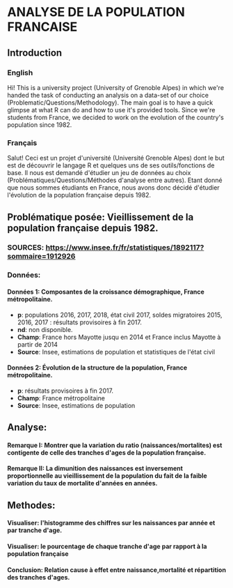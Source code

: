 # ANALYSE DE LA POPULATION FRANCAISE
## Introduction

### English
Hi! This is a university project (University of Grenoble Alpes) in which we're handed the task of conducting an analysis on a data-set of our choice (Problematic/Questions/Methodology). The main goal is to have a quick glimpse at what R can do and how to use it's provided tools.
Since we're students from France, we decided to work on the evolution of the country's population since 1982.

### Français
Salut! Ceci est un projet d'université (Université Grenoble Alpes) dont le but est de découvrir le langage R et quelques uns de ses outils/fonctions de base. Il nous est demandé d'étudier un jeu de données au choix (Problématiques/Questions/Méthodes d'analyse entre autres).
Etant donné que nous sommes étudiants en France, nous avons donc décidé d'étudier l'évolution de la population française depuis 1982.

## Problématique posée: Vieillissement de la population française depuis 1982.

### SOURCES: https://www.insee.fr/fr/statistiques/1892117?sommaire=1912926

### Données:

#### Données 1: Composantes de la croissance démographique, France métropolitaine.
* **p**: populations 2016, 2017, 2018, état civil 2017, soldes migratoires 2015, 2016, 2017 : résultats provisoires à fin 2017.
* **nd**: non disponible.
* **Champ**: France hors Mayotte jusqu en 2014 et France inclus Mayotte à partir de 2014
* **Source**: Insee, estimations de population et statistiques de l'état civil
    
#### Données 2: Évolution de la structure de la population, France métropolitaine.
* **p**: résultats provisoires à fin 2017.
* **Champ**: France métropolitaine
* **Source**: Insee, estimations de population
	 
## Analyse:

#### Remarque I:  Montrer que la variation du ratio (naissances/mortalites) est contigente de celle des tranches d'ages de la population française.

#### Remarque II: La dimunition des naissances est inversement proportionnelle au vieillissement de la population du fait de la faible variation du taux de                   mortalite d'années en années.
  
## Methodes:
#### Visualiser: l'histogramme des chiffres sur les naissances par année et par tranche d'age.
#### Visualiser: le pourcentage de chaque tranche d'age par rapport à la population  française
#### Conclusion: Relation cause à effet entre naissance,mortalité et répartition des tranches d'ages.
